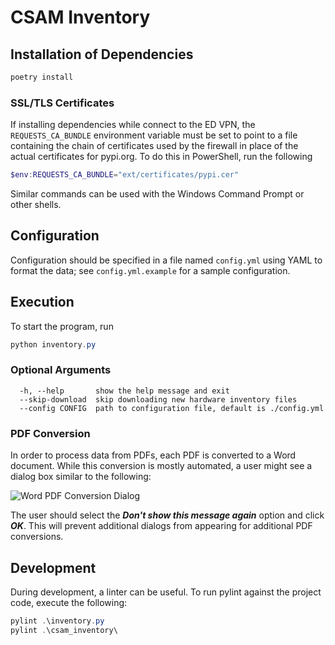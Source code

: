 # CSAM Inventory

## Installation of Dependencies

``` powershell
poetry install
```

### SSL/TLS Certificates

If installing dependencies while connect to the ED VPN, the 
`REQUESTS_CA_BUNDLE` environment variable must be set to point 
to a file containing the chain of certificates used by the firewall
in place of the actual certificates for pypi.org. To do this in
PowerShell, run the following

``` powershell
$env:REQUESTS_CA_BUNDLE="ext/certificates/pypi.cer"
```

Similar commands can be used with the Windows Command Prompt or 
other shells.

## Configuration

Configuration should be specified in a file named `config.yml` using YAML to
format the data; see `config.yml.example` for a sample configuration.

## Execution

To start the program, run

``` powershell
python inventory.py
```

### Optional Arguments

```text
  -h, --help       show the help message and exit
  --skip-download  skip downloading new hardware inventory files
  --config CONFIG  path to configuration file, default is ./config.yml
```

### PDF Conversion

In order to process data from PDFs, each PDF is converted to a Word document.
While this conversion is mostly automated, a user might see a dialog box similar
to the following:

![Word PDF Conversion Dialog](docs/images/word-pdf.png)

The user should select the ***Don't show this message again*** option and click
***OK***. This will prevent additional dialogs from appearing for additional PDF
conversions.

## Development

During development, a linter can be useful. To run pylint against the project
code, execute the following:

```powershell
pylint .\inventory.py
pylint .\csam_inventory\
```
